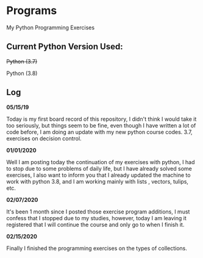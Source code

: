 # Programs
My Python Programming Exercises

## Current Python Version Used:
~~Python (3.7)~~ 

Python (3.8)

## Log
**05/15/19**

Today is my first board record of this repository, I didn't think I would take it too seriously, but things seem to be fine, even though I have written a lot of code before, I am doing an update with my new python course codes. 3.7, exercises on decision control.

**01/01/2020**

Well I am posting today the continuation of my exercises with python, I had to stop due to some problems of daily life, but I have already solved some exercises, I also want to inform you that I already updated the machine to work with python 3.8, and I am working mainly with lists , vectors, tulips, etc.

**02/07/2020**

It's been 1 month since I posted those exercise program additions, I must confess that I stopped due to my studies, however, today I am leaving it registered that I will continue the course and only go to when I finish it.

**02/15/2020**

Finally I finished the programming exercises on the types of collections.

